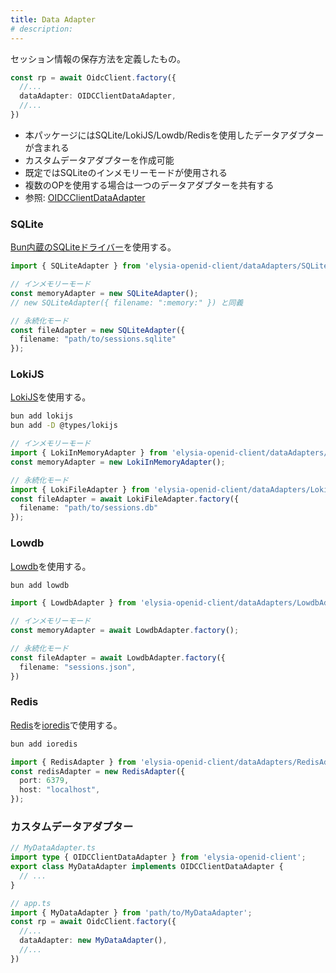 ```yaml
---
title: Data Adapter
# description:
---
```


セッション情報の保存方法を定義したもの。

```typescript
const rp = await OidcClient.factory({
  //...
  dataAdapter: OIDCClientDataAdapter,
  //...
})
```

- 本パッケージにはSQLite/LokiJS/Lowdb/Redisを使用したデータアダプターが含まれる
- カスタムデータアダプターを作成可能
- 既定ではSQLiteのインメモリーモードが使用される
- 複数のOPを使用する場合は一つのデータアダプターを共有する
- 参照: [OIDCClientDataAdapter](/elysia-openid-client/ja/api/types/interfaces/oidcclientdataadapter/)

### SQLite

[Bun内蔵のSQLiteドライバー](https://bun.sh/docs/api/sqlite)を使用する。

```typescript
import { SQLiteAdapter } from 'elysia-openid-client/dataAdapters/SQLiteAdapter';

// インメモリーモード
const memoryAdapter = new SQLiteAdapter();
// new SQLiteAdapter({ filename: ":memory:" }) と同義

// 永続化モード
const fileAdapter = new SQLiteAdapter({
  filename: "path/to/sessions.sqlite"
});

```

### LokiJS

[LokiJS](https://www.npmjs.com/package/lokijs)を使用する。

```bash
bun add lokijs
bun add -D @types/lokijs
```

```typescript
// インメモリーモード
import { LokiInMemoryAdapter } from 'elysia-openid-client/dataAdapters/LokiInMemoryAdapter';
const memoryAdapter = new LokiInMemoryAdapter();

// 永続化モード
import { LokiFileAdapter } from 'elysia-openid-client/dataAdapters/LokiFileAdapter';
const fileAdapter = await LokiFileAdapter.factory({
  filename: "path/to/sessions.db"
});
```

### Lowdb

[Lowdb](https://github.com/typicode/lowdb)を使用する。

```bash
bun add lowdb
```

```typescript
import { LowdbAdapter } from 'elysia-openid-client/dataAdapters/LowdbAdapter';

// インメモリーモード
const memoryAdapter = await LowdbAdapter.factory();

// 永続化モード
const fileAdapter = await LowdbAdapter.factory({
  filename: "sessions.json",
})
```

### Redis

[Redis](https://redis.io/)を[ioredis](https://github.com/redis/ioredis)で使用する。

```bash
bun add ioredis
```

```typescript
import { RedisAdapter } from 'elysia-openid-client/dataAdapters/RedisAdapter';
const redisAdapter = new RedisAdapter({
  port: 6379,
  host: "localhost",
});
```

### カスタムデータアダプター

```typescript
// MyDataAdapter.ts
import type { OIDCClientDataAdapter } from 'elysia-openid-client';
export class MyDataAdapter implements OIDCClientDataAdapter {
  // ...
}

// app.ts
import { MyDataAdapter } from 'path/to/MyDataAdapter';
const rp = await OidcClient.factory({
  //...
  dataAdapter: new MyDataAdapter(),
  //...
})
```
